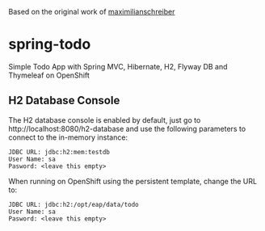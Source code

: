 Based on the original work of [maximilianschreiber](https://github.com/maximilianschreiber/spring-todo)

# spring-todo
Simple Todo App with Spring MVC, Hibernate, H2, Flyway DB and Thymeleaf on OpenShift

## H2 Database Console

The H2 database console is enabled by default, just go to http://localhost:8080/h2-database and use the following parameters to connect to the in-memory instance:

```
JDBC URL: jdbc:h2:mem:testdb
User Name: sa
Pasword: <leave this empty>
```

When running on OpenShift using the persistent template, change the URL to:

```
JDBC URL: jdbc:h2:/opt/eap/data/todo
User Name: sa
Pasword: <leave this empty>
```
